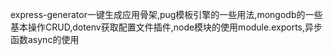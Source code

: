  express-generator一键生成应用骨架,pug模板引擎的一些用法,mongodb的一些基本操作CRUD,dotenv获取配置文件插件,node模块的使用module.exports,异步函数async的使用
